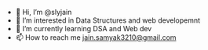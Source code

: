 - 👋 Hi, I’m @slyjain
- 👀 I’m interested in Data Structures and web developemnt
- 🌱 I’m currently learning DSA and Web dev
- 📫 How to reach me jain.samyak3210@gmail.com

<!---
slyjain/slyjain is a ✨ special ✨ repository because its `README.md` (this file) appears on your GitHub profile.
You can click the Preview link to take a look at your changes.
--->
